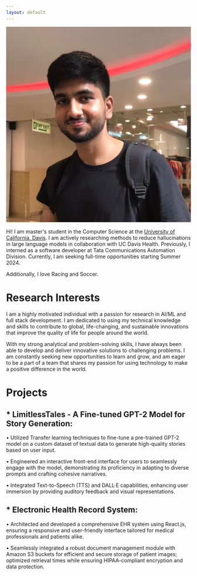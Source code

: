 ```yaml
---
layout: default
---
```


<img class="profile-picture" src="website_image.jpg">

Hi! I am master's student in the Computer Science at the [University of California, Davis](https://www.ucdavis.edu). I am actively researching methods to reduce hallucinations in large language models in collaboration with UC Davis Health. Previously, I interned as a software developer at Tata Communications Automation Division. Currently, I am seeking full-time opportunities starting Summer 2024.

Additionally, I love Racing and Soccer.

# Research Interests

I am a highly motivated individual with a passion for research in AI/ML and full stack development. I am dedicated to using my technical knowledge and skills to contribute to global, life-changing, and sustainable innovations that improve the quality of life for people around the world.

With my strong analytical and problem-solving skills, I have always been able to develop and deliver innovative solutions to challenging problems. I am constantly seeking new opportunities to learn and grow, and am eager to be a part of a team that shares my passion for using technology to make a positive difference in the world.

# Projects

## \* LimitlessTales - A Fine-tuned GPT-2 Model for Story Generation:

• Utilized Transfer learning techniques to fine-tune a pre-trained GPT-2 model on a custom dataset of textual data to generate high-quality stories based on user input.

• Engineered an interactive front-end interface for users to seamlessly engage with the model, demonstrating its proficiency in adapting to diverse prompts and crafting cohesive narratives.

• Integrated Text-to-Speech (TTS) and DALL·E capabilities, enhancing user immersion by providing auditory feedback and visual representations.

## \* Electronic Health Record System:

• Architected and developed a comprehensive EHR system using React.js, ensuring a responsive and user-friendly interface tailored for medical professionals and patients alike.

• Seamlessly integrated a robust document management module with Amazon S3 buckets for efficient and secure storage of patient images; optimized retrieval times while ensuring HIPAA-compliant encryption and data protection.

